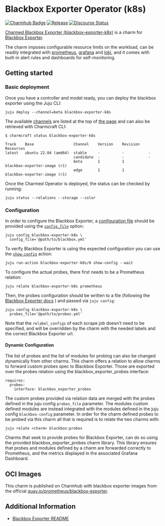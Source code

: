 # Blackbox Exporter Operator (k8s)
[![Charmhub Badge](https://charmhub.io/blackbox-exporter-k8s/badge.svg)](https://charmhub.io/blackbox-exporter-k8s)
[![Release](https://github.com/canonical/blackbox-exporter-k8s-operator/actions/workflows/release.yaml/badge.svg)](https://github.com/canonical/blackbox-exporter-k8s-operator/actions/workflows/release.yaml)
[![Discourse Status](https://img.shields.io/discourse/status?server=https%3A%2F%2Fdiscourse.charmhub.io&style=flat&label=CharmHub%20Discourse)](https://discourse.charmhub.io)

[Charmed Blackbox Exporter (blackbox-exporter-k8s)][Blackbox Exporter operator] is a charm for
[Blackbox Exporter].

The charm imposes configurable resource limits on the workload, can be readily
integrated with [prometheus][Prometheus operator], [grafana][Grafana operator]
and [loki][Loki operator], and it comes with built-in alert rules and dashboards for
self-monitoring.

[Blackbox Exporter]: https://github.com/prometheus/blackbox_exporter
[Grafana operator]: https://charmhub.io/grafana-k8s
[Loki operator]: https://charmhub.io/loki-k8s
[Prometheus operator]: https://charmhub.io/prometheus-k8s
[Blackbox Exporter operator]: https://charmhub.io/blackbox-exporter-k8s


## Getting started

### Basic deployment

Once you have a controller and model ready, you can deploy the blackbox exporter
using the Juju CLI:

```shell
juju deploy --channel=beta blackbox-exporter-k8s
```

The available [channels](https://snapcraft.io/docs/channels) are listed at the top
of [the page](https://charmhub.io/blackbox-exporter-k8s) and can also be retrieved with
Charmcraft CLI:

```shell
$ charmcraft status blackbox-exporter-k8s

Track    Base                  Channel    Version    Revision    Resources
latest   ubuntu 22.04 (amd64)  stable     -          -           -
                               candidate  -          -           -
                               beta       1          1           blackbox-exporter-image (r1)
                               edge       1          1           blackbox-exporter-image (r1)
```

Once the Charmed Operator is deployed, the status can be checked by running:

```shell
juju status --relations --storage --color
```


### Configuration

In order to configure the Blackbox Exporter, a [configuration file](https://github.com/prometheus/blackbox_exporter/blob/master/CONFIGURATION.md)
should be provided using the
[`config_file`](https://charmhub.io/blackbox-exporter-k8s/configure#config_file) option:

```shell
juju config blackbox-exporter-k8s \
  config_file='@path/to/blackbox.yml'
```

To verify Blackbox Exporter is using the expected configuration you can use the
[`show-config`](https://charmhub.io/blackbox-exporter-k8s/actions#show-config) action:

```shell
juju run-action blackbox-exporter-k8s/0 show-config --wait
```

To configure the actual probes, there first needs to be a Prometheus relation:

```shell
juju relate blackbox-exporter-k8s prometheus
```

Then, the probes configuration should be written to a file (following the 
[Blackbox Exporter docs](https://github.com/prometheus/blackbox_exporter#prometheus-configuration)
) and passed via `juju config`:

```shell
juju config blackbox-exporter-k8s \
  probes_file='@path/to/probes.yml'
```

Note that the `relabel_configs` of each scrape job doesn't need to be specified, and will be
overridden by the charm with the needed labels and the correct Blackbox Exporter url.

#### Dynamic Configuration

The list of probes and the list of modules for probing can also be changed dynamically from other charms.
This charm offers a relation to allow charms to forward custom probes spec to Blackbox Exporter. Those are exported over the probes relation using the blackbox_exporter_probes interface:

```shell
requires:
  probes:
    interface: blackbox_exporter_probes
```

The custom probes provided via relation data are merged with the probes defined in the juju config `probes_file` parameter.
The modules custom defined modules are instead integrated with the modules defined in the juju config `blackbox-config` parameter.
In order for the charm defined probes to be probed via this charm all that is required is to relate the two charms with:

```shell
juju relate <charm> blackbox:probes
```

Charms that seek to provide probes for Blackbox Exporter, can do so using the provided blackbox_exporter_probes charm library. This library ensures that probes and modules defined by a charm are forwarded correctly to Prometheus, and the metrics displayed in the associated Grafana Dashboard.

## OCI Images
This charm is published on Charmhub with blackbox exporter images from
the official [quay.io/prometheus/blackbox-exporter].

[quay.io/prometheus/blackbox-exporter]: https://quay.io/repository/prometheus/blackbox-exporter?tab=tags

## Additional Information
- [Blackbox Exporter README](https://github.com/prometheus/blackbox-exporter)
